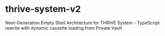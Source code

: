 # thrive-system-v2
Next-Generation Empty Shell Architecture for THRIVE System - TypeScript rewrite with dynamic cassette loading from Private Vault
